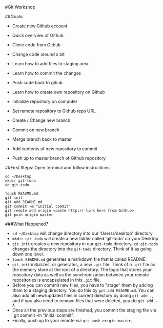 #Git Workshop

##Goals:
- Create new Github account
- Quick overview of Github
- Clone code from Github 
- Change code around a bit
- Learn how to add files to staging area
- Learn how to commit the changes
- Push code back to gihub

- Learn how to create own repository on Github
- Initialize repository on computer
- Set remote repository to Github repo URL
- Create / Change new branch
- Commit on new branch
- Merge branch back to master
- Add contents of new repository to commit
- Push up to master branch of Github repository

##First Steps:
Open terminal and follow instructions:

    cd ~/Desktop
    mkdir git-todo
    cd git-todo

    touch README.md
    git init
    git add README.md
    git commit -m "initial commit"
    git remote add origin <paste http:// link here from Github>
    git push origin master
    
###What Happened?
- `cd ~/Desktop` will change directory into our 'Users/<username>/desktop' directory
- `mkdir git-todo` will create a new folder called 'git-todo' on your Desktop
- `git init` creates a new repository in our `git-todo` directory. `cd git-todo` changes the directory into the `git-todo` directory. Think of it as going down one level.
- `touch README.md` generates a markdown file that is called README. 
- `git init` initializes, or generates, a new `.git` file. Think of a `.git` file as the memory store at the root of a directory. The logic that stores your repository data as well as the synchronization between your remote repositories is encapsulated in this `.git` file.
- Before you can commit new files, you have to "stage" them by adding them to a staging directory. You do this by `git add README.md`. You can also add all new/updated files in current directory by doing `git add .`, and if you also need to remove files that were deleted, you do `git add -A`
- Once all the previous steps are finished, you commit the staging file via `git commit -m "initial commit".
- Finally, push up to your remote via `git push origin master`.




